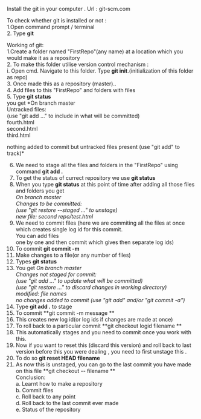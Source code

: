 Install the git in your computer . Url : git-scm.com

To check whether git is installed or not :                                                                                              
1.Open command prompt / terminal                                                                                                  
2. Type **git**                                                                                                                         

Working of git:                                                                                                                         
1.Create a folder named "FirstRepo"(any name) at a location which you would make it as a repository                                    
2. To make this folder utilise version control mechanism :                                                                              
   i. Open cmd. Navigate to this folder. Type **git init**.(initialization of this folder as repo)                                      
3. Once made this as a repository (master)..                                                                                            
4. Add files to this "FirstRepo" and folders with files                                                                                 
5. Type **git status**                                                                                                                   
  you get *On branch master                                                                                                            
  Untracked files:                                                                                                                       
  (use "git add <file>..." to include in what will be committed)                                                                        
        fourth.html                                                                                                              
        second.html                                                                                                                  
        third.html                                                                                                                     

   nothing added to commit but untracked files present (use "git add" to track)*                                                          
  
6. We need to stage all the files and folders in the "FirstRepo" using command **git add .**                                        
7. To get the status of currect repository we use **git status**                                                                      
8. When you type **git status** at this point of time after adding all those files and folders you get                              
    *On branch master                                                                                                                   
     Changes to be committed:                                                                                                           
    (use "git restore --staged <file>..." to unstage)                                                                                   
        new file:   second repo/test.html*                                                                                              
9. We need to commit files (here we are commiting all the files at once which creates single log id for this commit.                     
   You can add files                                                                                                                    
   one by one and then commit which gives then separate log ids)                                                                        
10. To commit **git commit -m <message>**                                                                                              
11. Make changes to a file(or any number of files)                                                                                       
12. Types **git status**                                                                                                               
13. You get *On branch master                                                                                                           
Changes not staged for commit:                                                                                                           
  (use "git add <file>..." to update what will be committed)                                                                             
  (use "git restore <file>..." to discard changes in working directory)                                                                 
        modified:   file names                                                                                                           
no changes added to commit (use "git add" and/or "git commit -a")*                                                                     
14. Type **git add .** to stage                                                                                                     
15. To commit **git commit -m message **                                                                                              
16. This creates new log id(or log ids if changes are made at once)                                                                    
17. To roll back to a particular commit **git checkout logid filename **                                                                 
18. This automatically stages and you need to commit once you work with this.                                                           
19. Now if you want to reset this (discard this version) and roll back to last version before this you were dealing , you need to first
    unstage this .                                                                                                                       
20. To do so **git reset HEAD filename**                                                                                                 
21. As now this is unstaged, you can go to the last commit you have made on this file **git checkout -- filename **                     
Conclusion:                                                                                                                             
a. Learnt how to make a repository                                                                                                      
b. Commit files                                                                                                                         
c. Roll back to any point                                                                                                               
d. Roll back to the last commit ever made                                                                                               
e. Status of the repository                                                                                                                                        

    
    
